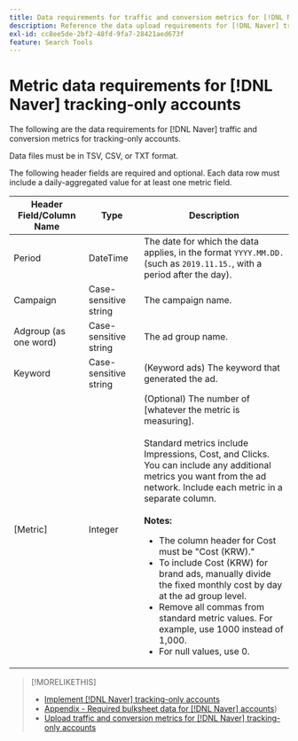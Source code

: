```yaml
---
title: Data requirements for traffic and conversion metrics for [!DNL Naver] tracking-only accounts
description: Reference the data upload requirements for [!DNL Naver] tracking-only accounts.
exl-id: cc8ee5de-2bf2-48fd-9fa7-28421aed673f
feature: Search Tools
---
```

# Metric data requirements for [!DNL Naver] tracking-only accounts

The following are the data requirements for [!DNL Naver] traffic and conversion metrics for tracking-only accounts.

Data files must be in TSV, CSV, or TXT format.

The following header fields are required and optional. Each data row must include a daily-aggregated value for at least one metric field.

| Header Field/Column Name | Type | Description |
| ---- | ---- | ---- |
| Period | DateTime | The date for which the data applies, in the format `YYYY.MM.DD.` (such as `2019.11.15.`, with a period after the day). |
| Campaign | Case-sensitive string | The campaign name. |
| Adgroup (as one word) | Case-sensitive string | The ad group name. |
| Keyword | Case-sensitive string | (Keyword ads) The keyword that generated the ad. |
| [Metric] | Integer | (Optional) The number of [whatever the metric is measuring].</br><br>Standard metrics include Impressions, Cost, and Clicks. You can include any additional metrics you want from the ad network. Include each metric in a separate column.<br><br><b>Notes:</b><ul><li>The column header for Cost must be &quot;Cost (KRW).&quot;</li><li>To include Cost (KRW) for brand ads, manually divide the fixed monthly cost by day at the ad group level.</li><li>Remove all commas from standard metric values. For example, use 1000 instead of 1,000.</li><li>For null values, use 0.</li></ul> |

>[!MORELIKETHIS]
>
>* [Implement [!DNL Naver] tracking-only accounts](/help/search-social-commerce/campaign-management/naver-tracking-only-account-implement.md)
>* [Appendix - Required bulksheet data for [!DNL Naver] accounts](/help/search-social-commerce/campaign-management/bulksheets/bulksheet-data-formats/bulksheet-data-naver.md))
>* [Upload traffic and conversion metrics for [!DNL Naver] tracking-only accounts](/help/search-social-commerce/tools/metrics-upload-tracking-campaigns/naver-tracking-campaigns-upload-metrics.md)
